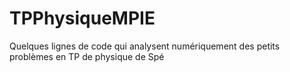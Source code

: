 # TPPhysiqueMPIE
Quelques lignes de code qui analysent numériquement des petits problèmes en TP de physique de Spé
